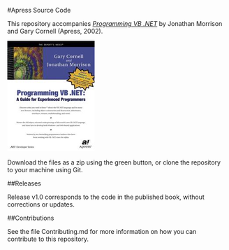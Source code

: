 #Apress Source Code

This repository accompanies [*Programming VB .NET*](http://www.apress.com/9781893115996) by Jonathan Morrison and Gary Cornell (Apress, 2002).

![Cover image](9781893115996.jpg)

Download the files as a zip using the green button, or clone the repository to your machine using Git.

##Releases

Release v1.0 corresponds to the code in the published book, without corrections or updates.

##Contributions

See the file Contributing.md for more information on how you can contribute to this repository.
